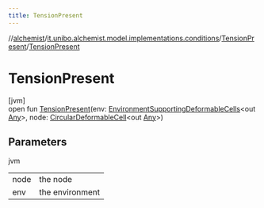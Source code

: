 ```yaml
---
title: TensionPresent
---
```

//[alchemist](../../../index.html)/[it.unibo.alchemist.model.implementations.conditions](../index.html)/[TensionPresent](index.html)/[TensionPresent](-tension-present.html)



# TensionPresent



[jvm]\
open fun [TensionPresent](-tension-present.html)(env: [EnvironmentSupportingDeformableCells](../../it.unibo.alchemist.model.interfaces/-environment-supporting-deformable-cells/index.html)<out [Any](https://kotlinlang.org/api/latest/jvm/stdlib/kotlin/-any/index.html)>, node: [CircularDeformableCell](../../it.unibo.alchemist.model.interfaces/-circular-deformable-cell/index.html)<out [Any](https://kotlinlang.org/api/latest/jvm/stdlib/kotlin/-any/index.html)>)



## Parameters


jvm

| | |
|---|---|
| node | the node |
| env | the environment |




